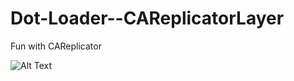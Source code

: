 # Dot-Loader--CAReplicatorLayer
Fun with CAReplicator


![Alt Text](http://oakmonttech.com/wp-content/uploads/2016/10/indicator.gif)
